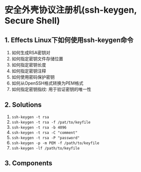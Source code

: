 # 安全外壳协议注册机(ssh-keygen, Secure Shell)

## 1. **Effects** Linux下如何使用ssh-keygen命令

1. 如何生成RSA密钥对
2. 如何指定密钥文件存储位置
3. 如何指定密钥长度
4. 如何指定密钥注释
5. 如何使用密码保护密钥
6. 如何从OpenSSH格式转换为PEM格式
7. 如何指定密钥指纹: 用于验证密钥的唯一性

## 2. **Solutions**

1. `ssh-keygen -t rsa`
2. `ssh-keygen -t rsa -f /pat/to/keyfile`
3. `ssh-keygen -t rsa -b 4096`
4. `ssh-keygen -t rsa -C "comment"`
5. `ssh-keygen -t rsa -P "password"`
6. `ssh-keygen -p -m PEM -f /path/to/keyfile`
7. `ssh-keygen -lf /path/to/keyfile`

## 3. **Components**
